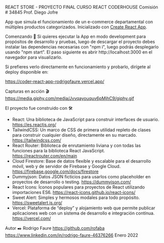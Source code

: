 REACT STORE - PROYECTO FINAL CURSO REACT CODERHOUSE 
Comisión # 34845 Prof. Diego Jofre

App que simula el funcionamiento de un e-commerce departamental con múltiples productos categorizados. 
Inicializado con [Create React App](https://github.com/facebook/create-react-app).

Comenzando 🚀
Si quieres ejecutar la App en modo development para propósitos de desarrollo y pruebas, luego de descargar el proyecto debes instalar las dependencias necesarias con "npm i", luego podrás desplegarlo usando "npm start". El paso siguiente es abrir http://localhost:3000 en el navegador para visualizarlo.

Si prefieres verlo directamente en funcionamiento y probarlo, dirígete al deploy disponible en: 

https://coder-react-app-rodrigofaure.vercel.app/

Capturas en acción 🎬
https://media.giphy.com/media/Jvvqayouquv6pMjhC9/giphy.gif



El proyecto fue construido con 🛠️
- React: Una biblioteca de JavaScript para construir interfaces de usuario. https://es.reactjs.org/
- TailwindCSS: Un marco de CSS de primera utilidad repleto de clases para construir cualquier diseño, directamente en su marcado. https://tailwindcss.com/
- React Router: Biblioteca de enrutamiento liviana y con todas las funciones para la biblioteca React JavaScript. https://reactrouter.com/en/main
- Cloud Firestore: Base de datos flexible y escalable para el desarrollo móvil, web y de servidor de Firebase y Google Cloud. https://firebase.google.com/docs/firestore
- Dummyjson: Datos JSON ficticios para usarlos como placeholder en proyectos de desarrollo o testing. https://dummyjson.com/
- React Icons: Íconos populares para proyectos de React utilizando importaciones ES6. https://react-icons.github.io/react-icons/
- Sweet Alert: Simples y hermosos modales para todo propósito. https://sweetalert.js.org/
- Vercel: Plataforma de “deploy” y alojamiento web que permite publicar aplicaciones web con un sistema de desarrollo e integración contínua.  https://vercel.com/

Autor ✒️
Rodrigo Faure 
https://github.com/rofaba
https://www.linkedin.com/in/rodrigo-faure-46376266
Enero 2022
